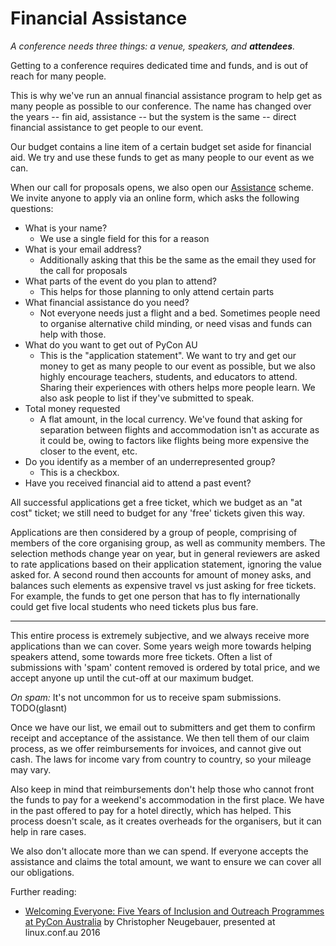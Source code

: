 
# Financial Assistance 

_A conference needs three things: a venue, speakers, and **attendees**._

Getting to a conference requires dedicated time and funds, and is out of reach for many people. 

This is why we've run an annual financial assistance program to help get as many people as possible to our conference. The name has changed over the years -- fin aid, assistance -- but the system is the same -- direct financial assistance to get people to our event. 

Our budget contains a line item of a certain budget set aside for financial aid. We try and use these funds to get as many people to our event as we can. 

When our call for proposals opens, we also open our [Assistance](https://2018.pycon-au.org/assistance/) scheme. We invite anyone to apply via an online form, which asks the following questions:

*   What is your name?
    *   We use a single field for this for a reason
*   What is your email address?
    *   Additionally asking that this be the same as the email they used for the call for proposals
*   What parts of the event do you plan to attend? 
    *   This helps for those planning to only attend certain parts
*   What financial assistance do you need?
    *   Not everyone needs just a flight and a bed. Sometimes people need to organise alternative child minding, or need visas and funds can help with those.
*   What do you want to get out of PyCon AU
    *   This is the "application statement". We want to try and get our money to get as many people to our event as possible, but we also highly encourage teachers, students, and educators to attend. Sharing their experiences with others helps more people learn. We also ask people to list if they've submitted to speak.
*   Total money requested
    *   A flat amount, in the local currency. We've found that asking for separation between flights and accommodation isn't as accurate as it could be, owing to factors like flights being more expensive the closer to the event, etc. 
*   Do you identify as a member of an underrepresented group?
    *   This is a checkbox. 
*   Have you received financial aid to attend a past event?

All successful applications get a free ticket, which we budget as an "at cost" ticket; we still need to budget for any 'free' tickets given this way. 

Applications are then considered by a group of people, comprising of members of the core organising group, as well as community members. The selection methods change year on year, but in general reviewers are asked to rate applications based on their application statement, ignoring the value asked for. A second round then accounts for amount of money asks, and balances such elements as expensive travel vs just asking for free tickets. For example, the funds to get one person that has to fly internationally could get five local students who need tickets plus bus fare. 

---

This entire process is extremely subjective, and we always receive more applications than we can cover. Some years weigh more towards helping speakers attend, some towards more free tickets. Often a list of submissions with 'spam' content removed is ordered by total price, and we accept anyone up until the cut-off at our maximum budget. 

_On spam:_ It's not uncommon for us to receive spam submissions. TODO(glasnt)

Once we have our list, we email out to submitters and get them to confirm receipt and acceptance of the assistance. We then tell them of our claim process, as we offer reimbursements for invoices, and cannot give out cash. The laws for income vary from country to country, so your mileage may vary. 

Also keep in mind that reimbursements don't help those who cannot front the funds to pay for a weekend's accommodation in the first place. We have in the past offered to pay for a hotel directly, which has helped. This process doesn't scale, as it creates overheads for the organisers, but it can help in rare cases. 

We also don't allocate more than we can spend. If everyone accepts the assistance and claims the total amount, we want to ensure we can cover all our obligations. 

Further reading: 

* [Welcoming Everyone: Five Years of Inclusion and Outreach Programmes at PyCon Australia](https://www.youtube.com/watch?v=6jusW1PqL-4) by Christopher Neugebauer, presented at linux.conf.au 2016
